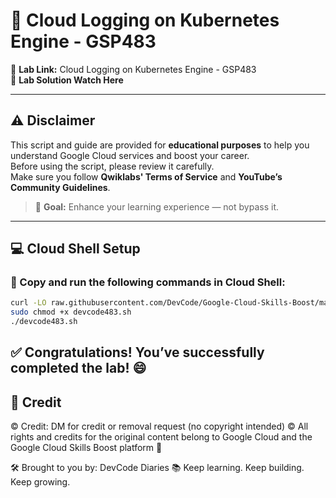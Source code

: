 # 📘 Cloud Logging on Kubernetes Engine - GSP483

🚀 **Lab Link:** Cloud Logging on Kubernetes Engine - GSP483  
🎥 **Lab Solution Watch Here**

---

## ⚠️ Disclaimer

This script and guide are provided for **educational purposes** to help you understand Google Cloud services and boost your career.  
Before using the script, please review it carefully.  
Make sure you follow **Qwiklabs' Terms of Service** and **YouTube’s Community Guidelines**.

> 🎯 **Goal:** Enhance your learning experience — not bypass it.

---

## 💻 Cloud Shell Setup

### 🚨 Copy and run the following commands in Cloud Shell:

```bash
curl -LO raw.githubusercontent.com/DevCode/Google-Cloud-Skills-Boost/master/Cloud%20Logging%20on%20Kubernetes%20Engine/devcode483.sh
sudo chmod +x devcode483.sh
./devcode483.sh
```
## ✅ Congratulations! You’ve successfully completed the lab! 😄

## 📝 Credit
© Credit: DM for credit or removal request (no copyright intended)
© All rights and credits for the original content belong to Google Cloud and the Google Cloud Skills Boost platform 🙏

🛠️ Brought to you by: DevCode Diaries 
📚 Keep learning. Keep building. Keep growing.
